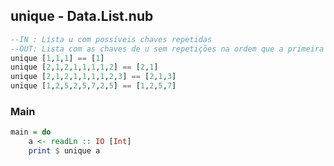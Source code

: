 ## unique - Data.List.nub
[](solver.hs)
```hs
--IN : Lista u com possíveis chaves repetidas
--OUT: Lista com as chaves de u sem repetições na ordem que a primeira ocorrência aparece
unique [1,1,1] == [1]
unique [2,1,2,1,1,1,1,2] == [2,1]
unique [2,1,2,1,1,1,1,2,3] == [2,1,3]
unique [1,2,5,2,5,7,2,5] == [1,2,5,7]
```


<!--MAIN_BEGIN-->
### Main
```hs
main = do
    a <- readLn :: IO [Int]
    print $ unique a

```
<!--MAIN_END-->
